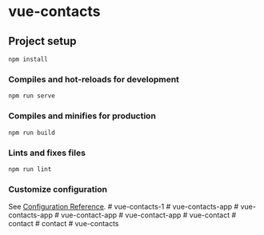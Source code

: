 # vue-contacts

## Project setup
```
npm install
```

### Compiles and hot-reloads for development
```
npm run serve
```

### Compiles and minifies for production
```
npm run build
```

### Lints and fixes files
```
npm run lint
```

### Customize configuration
See [Configuration Reference](https://cli.vuejs.org/config/).
#   v u e - c o n t a c t s - 1  
 #   v u e - c o n t a c t s - a p p  
 #   v u e - c o n t a c t s - a p p  
 #   v u e - c o n t a c t - a p p  
 #   v u e - c o n t a c t - a p p  
 #   v u e - c o n t a c t  
 #   c o n t a c t  
 #   c o n t a c t  
 #   v u e - c o n t a c t s  
 